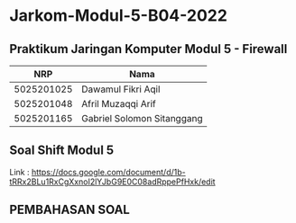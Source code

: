 # Jarkom-Modul-5-B04-2022

## Praktikum Jaringan Komputer Modul 5 - Firewall
NRP | Nama
-----------|---------------------------
5025201025 | Dawamul Fikri Aqil
5025201048 | Afril Muzaqqi Arif
5025201165 | Gabriel Solomon Sitanggang

## Soal Shift Modul 5
Link : https://docs.google.com/document/d/1b-tRRx2BLu1RxCgXxnoI2lYJbG9E0C08adRppePfHxk/edit

## PEMBAHASAN SOAL
